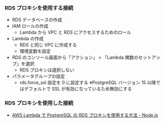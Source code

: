 ### RDS プロキシを使用する接続

-   RDS データベースの作成
-   IAM ロールの作成
    -   Lambda から VPC と RDS にアクセスするためのロール
-   Lambda の作成
    -   RDS と同じ VPC に作成する
    -   環境変数を設定
-   RDS のコンソール画面から「アクション」 > 「Lambda 関数のセットアップ」を選択
    -   RDS プロキシは選択しない
-   パラメータグループの設定
    -   rds.force_ssl 設定を 0 に設定する
        ※PostgreSQL バージョン 15 以降ではデフォルトで SSL が有効になっているため無効にする

### RDS プロキシを使用した接続

-   [AWS Lambda で PostgreSQL の RDS プロキシを使用する方法 - Node.js](https://qiita.com/tronicboy/items/eb91f57a6ec14418c629)
